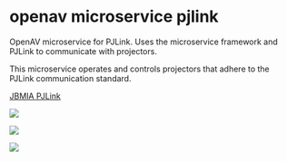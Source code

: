 # openav microservice pjlink

OpenAV microservice for PJLink.  Uses the microservice framework and PJLink to communicate with projectors.

This microservice operates and controls projectors that adhere to the PJLink communication standard.

[JBMIA PJLink](https://pjlink.jbmia.or.jp/english/)

[](https://pro.sony/ue_US/products/laser-projectors/vpl-fhz85)

![](https://github.com/Dartmouth-OpenAV/microservice-pjlink/blob/main/diagram.png)

![](https://github.com/Dartmouth-OpenAV/microservice-pjlink/blob/main/front.png)

![](https://github.com/Dartmouth-OpenAV/microservice-pjlink/blob/main/rear.png)
